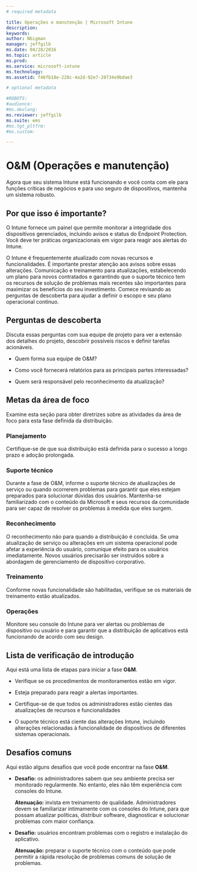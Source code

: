 ```yaml
---
# required metadata

title: Operações e manutenção | Microsoft Intune
description:
keywords:
author: Nbigman
manager: jeffgilb
ms.date: 04/28/2016
ms.topic: article
ms.prod:
ms.service: microsoft-intune
ms.technology:
ms.assetid: f46fb18e-228c-4a2d-92e7-20734e9bdae3

# optional metadata

#ROBOTS:
#audience:
#ms.devlang:
ms.reviewer: jeffgilb
ms.suite: ems
#ms.tgt_pltfrm:
#ms.custom:

---
```


# O&M (Operações e manutenção)
Agora que seu sistema Intune está funcionando e você conta com ele para funções críticas de negócios e para uso seguro de dispositivos, mantenha um sistema robusto.

## Por que isso é importante?
O Intune fornece um painel que permite monitorar a integridade dos dispositivos gerenciados, incluindo avisos e status do Endpoint Protection. Você deve ter práticas organizacionais em vigor para reagir aos alertas do Intune.

O Intune é frequentemente atualizado com novas recursos e funcionalidades. É importante prestar atenção aos avisos sobre essas alterações.
Comunicação e treinamento para atualizações, estabelecendo um plano para novos contratados e garantindo que o suporte técnico tem os recursos de solução de problemas mais recentes são importantes para maximizar os benefícios do seu investimento.
Comece revisando as perguntas de descoberta para ajudar a definir o escopo e seu plano operacional contínuo.

## Perguntas de descoberta
Discuta essas perguntas com sua equipe de projeto para ver a extensão dos detalhes do projeto, descobrir possíveis riscos e definir tarefas acionáveis.

-   Quem forma sua equipe de O&M?

-   Como você fornecerá relatórios para as principais partes interessadas?

-   Quem será responsável pelo reconhecimento da atualização?

## Metas da área de foco
Examine esta seção para obter diretrizes sobre as atividades da área de foco para esta fase definida da distribuição.

### Planejamento
Certifique-se de que sua distribuição está definida para o sucesso a longo prazo e adoção prolongada.

### Suporte técnico
Durante a fase de O&M, informe o suporte técnico de atualizações de serviço ou quando ocorrerem problemas para garantir que eles estejam preparados para solucionar dúvidas dos usuários. Mantenha-se familiarizado com o conteúdo da Microsoft e seus recursos da comunidade para ser capaz de resolver os problemas à medida que eles surgem.

### Reconhecimento
O reconhecimento não para quando a distribuição é concluída. Se uma atualização de serviço ou alterações em um sistema operacional pode afetar a experiência do usuário, comunique efeito para os usuários imediatamente. Novos usuários precisarão ser instruídos sobre a abordagem de gerenciamento de dispositivo corporativo.

### Treinamento
Conforme novas funcionalidade são habilitadas, verifique se os materiais de treinamento estão atualizados.

### Operações
Monitore seu console do Intune para ver alertas ou problemas de dispositivo ou usuário e para garantir que a distribuição de aplicativos está funcionando de acordo com seu design.

## Lista de verificação de introdução
Aqui está uma lista de etapas para iniciar a fase **O&M**.

-   Verifique se os procedimentos de monitoramentos estão em vigor.

-   Esteja preparado para reagir a alertas importantes.

-   Certifique-se de que todos os administradores estão cientes das atualizações de recursos e funcionalidades

-   O suporte técnico está ciente das alterações Intune, incluindo alterações relacionadas à funcionalidade de dispositivos de diferentes sistemas operacionais.

## Desafios comuns
Aqui estão alguns desafios que você pode encontrar na fase **O&M**.

-   **Desafio:** os administradores sabem que seu ambiente precisa ser monitorado regularmente. No entanto, eles não têm experiência com consoles do Intune.

    **Atenuação:** invista em treinamento de qualidade. Administradores devem se familiarizar intimamente com os consoles do Intune, para que possam atualizar políticas, distribuir software, diagnosticar e solucionar problemas com maior confiança.

-   **Desafio:** usuários encontram problemas com o registro e instalação do aplicativo.

    **Atenuação:** preparar o suporte técnico com o conteúdo que pode permitir a rápida resolução de problemas comuns de solução de problemas.


<!--HONumber=May16_HO1-->


